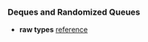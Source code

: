 ### Deques and Randomized Queues

- **raw types**
[reference](http://stackoverflow.com/questions/2770321/what-is-a-raw-type-and-why-shouldnt-we-use-it "reference")
